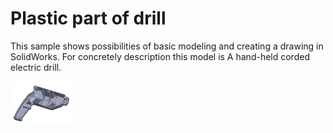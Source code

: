 # Plastic part of drill
This sample shows possibilities of basic modeling and creating a drawing in SolidWorks. For concretely description this model is A hand-held corded electric drill.

<div align="left">
	<img width="100" height="70" src="DrillOnPicture.PNG" alt="Awesome">

</div>
